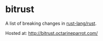 bitrust
=======

A list of breaking changes in [rust-lang/rust](https://github.com/rust-lang/rust).

Hosted at: http://bitrust.octarineparrot.com/
